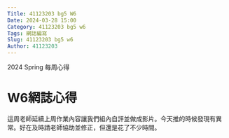 ```yaml
---
Title: 41123203 bg5 W6
Date: 2024-03-28 15:00
Category: 41123203 bg5 w6
Tags: 網誌編寫
Slug: 41123203 bg5 w6
Author: 41123203
---
```


2024 Spring 每周心得

<!-- PELICAN_END_SUMMARY -->

# W6網誌心得
這周老師延續上周作業內容讓我們組內自評並做成影片。今天推的時候發現有異常。好在及時請老師協助並修正，但還是花了不少時間。